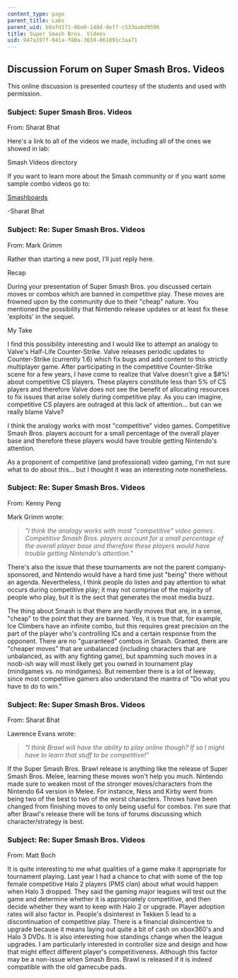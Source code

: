 ```yaml
---
content_type: page
parent_title: Labs
parent_uid: b9afd171-0be0-148d-def7-c533aabd9596
title: Super Smash Bros. Videos
uid: 947a197f-041a-f80a-3659-061091c3aa71
---
```


Discussion Forum on Super Smash Bros. Videos
--------------------------------------------

This online discussion is presented courtesy of the students and used with permission.

### Subject: Super Smash Bros. Videos

From: Sharat Bhat

Here's a link to all of the videos we made, including all of the ones we showed in lab:

Smash Videos directory

If you want to learn more about the Smash community or if you want some sample combo videos go to:

[Smashboards](http://smashboards.com/)

\-Sharat Bhat

### Subject: Re: Super Smash Bros. Videos

From: Mark Grimm

Rather than starting a new post, I'll just reply here.

Recap

During your presentation of Super Smash Bros. you discussed certain moves or combos which are banned in competitive play. These moves are frowned upon by the community due to their "cheap" nature. You mentioned the possibility that Nintendo release updates or at least fix these 'exploits' in the sequel.

My Take

I find this possibility interesting and I would like to attempt an analogy to Valve's Half-Life Counter-Strike. Valve releases periodic updates to Counter-Strike (currently 1.6) which fix bugs and add content to this strictly multiplayer game. After participating in the competitive Counter-Strike scene for a few years, I have come to realize that Valve doesn't give a $#%! about competitive CS players. These players constitute less than 5% of CS players and therefore Valve does not see the benefit of allocating resources to fix issues that arise solely during competitive play. As you can imagine, competitive CS players are outraged at this lack of attention... but can we really blame Valve?

I think the analogy works with most "competitive" video games. Competitive Smash Bros. players account for a small percentage of the overall player base and therefore these players would have trouble getting Nintendo's attention.

As a proponent of competitive (and professional) video gaming, I'm not sure what to do about this... but I thought it was an interesting note nonetheless.

### Subject: Re: Super Smash Bros. Videos

From: Kenny Peng

Mark Grimm wrote:

> _"I think the analogy works with most "competitive" video games. Competitive Smash Bros. players account for a small percentage of the overall player base and therefore these players would have trouble getting Nintendo's attention."_

There's also the issue that these tournaments are not the parent company-sponsored, and Nintendo would have a hard time just "being" there without an agenda. Nevertheless, I think people do listen and pay attention to what occurs during competitive play; it may not comprise of the majority of people who play, but it is the sect that generates the most media buzz.

The thing about Smash is that there are hardly moves that are, in a sense, "cheap" to the point that they are banned. Yes, it is true that, for example, Ice Climbers have an infinite combo, but this requires great precision on the part of the player who's controlling ICs and a certain response from the opponent. There are no "guaranteed" combos in Smash. Granted, there are "cheaper moves" that are unbalanced (including characters that are unbalanced, as with any fighting game), but spamming such moves in a noob-ish way will most likely get you owned in tournament play (mindgames vs. no mindgames). But remember there is a lot of leeway, since most competitive gamers also understand the mantra of "Do what you have to do to win."

### Subject: Re: Super Smash Bros. Videos

From: Sharat Bhat

Lawrence Evans wrote:

> _"I think Brawl will have the ability to play online though? If so I might have to learn that stuff to be competitive!"_

If the Super Smash Bros. Brawl release is anything like the release of Super Smash Bros. Melee, learning these moves won't help you much. Nintendo made sure to weaken most of the stronger moves/characters from the Nintendo 64 version in Melee. For instance, Ness and Kirby went from being two of the best to two of the worst characters. Throws have been changed from finishing moves to only being useful for combos. I'm sure that after Brawl's release there will be tons of forums discussing which character/strategy is best.

### Subject: Re: Super Smash Bros. Videos

From: Matt Boch

It is quite interesting to me what qualities of a game make it appropriate for tournament playing. Last year I had a chance to chat with some of the top female competitive Halo 2 players (PMS clan) about what would happen when Halo 3 dropped. They said the gaming major leagues will test out the game and determine whether it is appropriately competitive, and then decide whether they want to keep with Halo 2 or upgrade. Player adoption rates will also factor in. People's disinterest in Tekken 5 lead to a discontinuation of competitive play. There is a financial disincentive to upgrade because it means laying out quite a bit of cash on xbox360's and Halo 3 DVDs. It is also interesting how standings change when the league upgrades. I am particularly interested in controller size and design and how that might effect different player's competitiveness. Although this factor may be a non-issue when Smash Bros. Brawl is released if it is indeed compatible with the old gamecube pads.